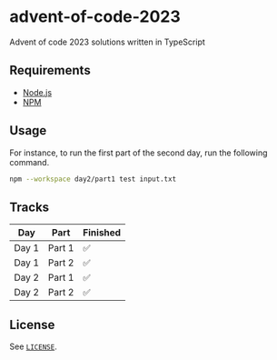 # advent-of-code-2023

Advent of code 2023 solutions written in TypeScript

## Requirements

- [Node.js](https://nodejs.org/en)
- [NPM](https://www.npmjs.com/)

## Usage

For instance, to run the first part of the second day, run the following command.

```bash
npm --workspace day2/part1 test input.txt
```

## Tracks

Day | Part | Finished
---|---|---
Day 1 | Part 1 | ✅
Day 1 | Part 2 | ✅
Day 2 | Part 1 | ✅
Day 2 | Part 2 | ✅

## License

See [`LICENSE`](./LICENSE).
